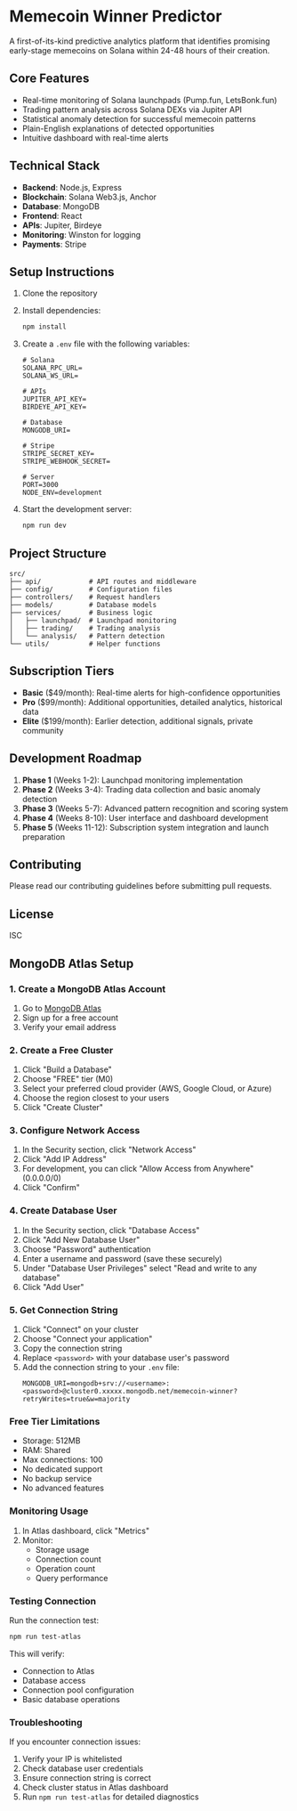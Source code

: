 # Memecoin Winner Predictor

A first-of-its-kind predictive analytics platform that identifies promising early-stage memecoins on Solana within 24-48 hours of their creation.

## Core Features

- Real-time monitoring of Solana launchpads (Pump.fun, LetsBonk.fun)
- Trading pattern analysis across Solana DEXs via Jupiter API
- Statistical anomaly detection for successful memecoin patterns
- Plain-English explanations of detected opportunities
- Intuitive dashboard with real-time alerts

## Technical Stack

- **Backend**: Node.js, Express
- **Blockchain**: Solana Web3.js, Anchor
- **Database**: MongoDB
- **Frontend**: React
- **APIs**: Jupiter, Birdeye
- **Monitoring**: Winston for logging
- **Payments**: Stripe

## Setup Instructions

1. Clone the repository
2. Install dependencies:
   ```bash
   npm install
   ```
3. Create a `.env` file with the following variables:
   ```
   # Solana
   SOLANA_RPC_URL=
   SOLANA_WS_URL=
   
   # APIs
   JUPITER_API_KEY=
   BIRDEYE_API_KEY=
   
   # Database
   MONGODB_URI=
   
   # Stripe
   STRIPE_SECRET_KEY=
   STRIPE_WEBHOOK_SECRET=
   
   # Server
   PORT=3000
   NODE_ENV=development
   ```

4. Start the development server:
   ```bash
   npm run dev
   ```

## Project Structure

```
src/
├── api/            # API routes and middleware
├── config/         # Configuration files
├── controllers/    # Request handlers
├── models/         # Database models
├── services/       # Business logic
│   ├── launchpad/  # Launchpad monitoring
│   ├── trading/    # Trading analysis
│   └── analysis/   # Pattern detection
└── utils/          # Helper functions
```

## Subscription Tiers

- **Basic** ($49/month): Real-time alerts for high-confidence opportunities
- **Pro** ($99/month): Additional opportunities, detailed analytics, historical data
- **Elite** ($199/month): Earlier detection, additional signals, private community

## Development Roadmap

1. **Phase 1** (Weeks 1-2): Launchpad monitoring implementation
2. **Phase 2** (Weeks 3-4): Trading data collection and basic anomaly detection
3. **Phase 3** (Weeks 5-7): Advanced pattern recognition and scoring system
4. **Phase 4** (Weeks 8-10): User interface and dashboard development
5. **Phase 5** (Weeks 11-12): Subscription system integration and launch preparation

## Contributing

Please read our contributing guidelines before submitting pull requests.

## License

ISC

## MongoDB Atlas Setup

### 1. Create a MongoDB Atlas Account
1. Go to [MongoDB Atlas](https://www.mongodb.com/cloud/atlas/register)
2. Sign up for a free account
3. Verify your email address

### 2. Create a Free Cluster
1. Click "Build a Database"
2. Choose "FREE" tier (M0)
3. Select your preferred cloud provider (AWS, Google Cloud, or Azure)
4. Choose the region closest to your users
5. Click "Create Cluster"

### 3. Configure Network Access
1. In the Security section, click "Network Access"
2. Click "Add IP Address"
3. For development, you can click "Allow Access from Anywhere" (0.0.0.0/0)
4. Click "Confirm"

### 4. Create Database User
1. In the Security section, click "Database Access"
2. Click "Add New Database User"
3. Choose "Password" authentication
4. Enter a username and password (save these securely)
5. Under "Database User Privileges" select "Read and write to any database"
6. Click "Add User"

### 5. Get Connection String
1. Click "Connect" on your cluster
2. Choose "Connect your application"
3. Copy the connection string
4. Replace `<password>` with your database user's password
5. Add the connection string to your `.env` file:
   ```
   MONGODB_URI=mongodb+srv://<username>:<password>@cluster0.xxxxx.mongodb.net/memecoin-winner?retryWrites=true&w=majority
   ```

### Free Tier Limitations
- Storage: 512MB
- RAM: Shared
- Max connections: 100
- No dedicated support
- No backup service
- No advanced features

### Monitoring Usage
1. In Atlas dashboard, click "Metrics"
2. Monitor:
   - Storage usage
   - Connection count
   - Operation count
   - Query performance

### Testing Connection
Run the connection test:
```bash
npm run test-atlas
```

This will verify:
- Connection to Atlas
- Database access
- Connection pool configuration
- Basic database operations

### Troubleshooting
If you encounter connection issues:
1. Verify your IP is whitelisted
2. Check database user credentials
3. Ensure connection string is correct
4. Check cluster status in Atlas dashboard
5. Run `npm run test-atlas` for detailed diagnostics
